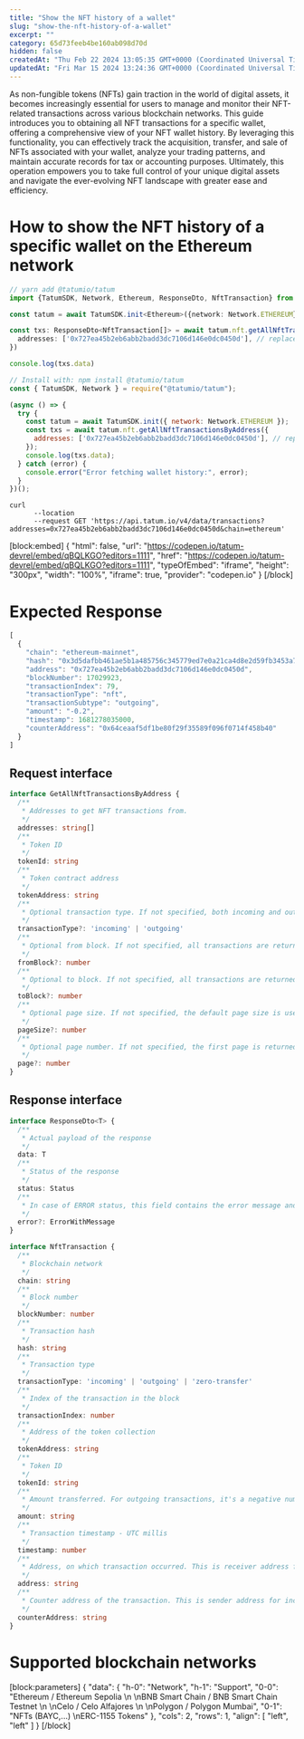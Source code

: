 ```yaml
---
title: "Show the NFT history of a wallet"
slug: "show-the-nft-history-of-a-wallet"
excerpt: ""
category: 65d73feeb4be160ab098d70d
hidden: false
createdAt: "Thu Feb 22 2024 13:05:35 GMT+0000 (Coordinated Universal Time)"
updatedAt: "Fri Mar 15 2024 13:24:36 GMT+0000 (Coordinated Universal Time)"
---
```

As non-fungible tokens (NFTs) gain traction in the world of digital assets, it becomes increasingly essential for users to manage and monitor their NFT-related transactions across various blockchain networks. This guide introduces you to obtaining all NFT transactions for a specific wallet, offering a comprehensive view of your NFT wallet history. By leveraging this functionality, you can effectively track the acquisition, transfer, and sale of NFTs associated with your wallet, analyze your trading patterns, and maintain accurate records for tax or accounting purposes. Ultimately, this operation empowers you to take full control of your unique digital assets and navigate the ever-evolving NFT landscape with greater ease and efficiency.

# How to show the NFT history of a specific wallet on the Ethereum network

```typescript
// yarn add @tatumio/tatum
import {TatumSDK, Network, Ethereum, ResponseDto, NftTransaction} from '@tatumio/tatum'

const tatum = await TatumSDK.init<Ethereum>({network: Network.ETHEREUM})

const txs: ResponseDto<NftTransaction[]> = await tatum.nft.getAllNftTransactionsByAddress({
  addresses: ['0x727ea45b2eb6abb2badd3dc7106d146e0dc0450d'], // replace with your address
})

console.log(txs.data)
```
```javascript
// Install with: npm install @tatumio/tatum
const { TatumSDK, Network } = require("@tatumio/tatum");

(async () => {
  try {
    const tatum = await TatumSDK.init({ network: Network.ETHEREUM });
    const txs = await tatum.nft.getAllNftTransactionsByAddress({
      addresses: ['0x727ea45b2eb6abb2badd3dc7106d146e0dc0450d'], // replace with your address
    });
    console.log(txs.data);
  } catch (error) {
    console.error("Error fetching wallet history:", error);
  }
})();
```
```curl
curl 
      --location 
      --request GET 'https://api.tatum.io/v4/data/transactions?addresses=0x727ea45b2eb6abb2badd3dc7106d146e0dc0450d&chain=ethereum'
```

[block:embed]
{
  "html": false,
  "url": "https://codepen.io/tatum-devrel/embed/qBQLKGO?editors=1111",
  "href": "https://codepen.io/tatum-devrel/embed/qBQLKGO?editors=1111",
  "typeOfEmbed": "iframe",
  "height": "300px",
  "width": "100%",
  "iframe": true,
  "provider": "codepen.io"
}
[/block]


# Expected Response

```javascript
[
  {
    "chain": "ethereum-mainnet",
    "hash": "0x3d5dafbb461ae5b1a485756c345779ed7e0a21ca4d8e2d59fb3453a7c38131b9",
    "address": "0x727ea45b2eb6abb2badd3dc7106d146e0dc0450d",
    "blockNumber": 17029923,
    "transactionIndex": 79,
    "transactionType": "nft",
    "transactionSubtype": "outgoing",
    "amount": "-0.2",
    "timestamp": 1681278035000,
    "counterAddress": "0x64ceaaf5df1be80f29f35589f096f0714f458b40"
  }
]
```

## Request interface

```typescript
interface GetAllNftTransactionsByAddress {
  /**
   * Addresses to get NFT transactions from.
   */
  addresses: string[]
  /**
   * Token ID
   */
  tokenId: string
  /**
   * Token contract address
   */
  tokenAddress: string
  /**
   * Optional transaction type. If not specified, both incoming and outgoing transactions are returned.
   */
  transactionType?: 'incoming' | 'outgoing'
  /**
   * Optional from block. If not specified, all transactions are returned from the beginning of the blockchain.
   */
  fromBlock?: number
  /**
   * Optional to block. If not specified, all transactions are returned up till now.
   */
  toBlock?: number
  /**
   * Optional page size. If not specified, the default page size is used, which is 10.
   */
  pageSize?: number
  /**
   * Optional page number. If not specified, the first page is returned.
   */
  page?: number
}
```

## Response interface

```typescript
interface ResponseDto<T> {
  /**
   * Actual payload of the response
   */
  data: T
  /**
   * Status of the response
   */
  status: Status
  /**
   * In case of ERROR status, this field contains the error message and detailed description
   */
  error?: ErrorWithMessage
}

interface NftTransaction {
  /**
   * Blockchain network
   */
  chain: string
  /**
   * Block number
   */
  blockNumber: number
  /**
   * Transaction hash
   */
  hash: string
  /**
   * Transaction type
   */
  transactionType: 'incoming' | 'outgoing' | 'zero-transfer'
  /**
   * Index of the transaction in the block
   */
  transactionIndex: number
  /**
   * Address of the token collection
   */
  tokenAddress: string
  /**
   * Token ID
   */
  tokenId: string
  /**
   * Amount transferred. For outgoing transactions, it's a negative number. For zero-transfer transactions, it's always 0. For incoming transactions, it's a positive number.
   */
  amount: string
  /**
   * Transaction timestamp - UTC millis
   */
  timestamp: number
  /**
   * Address, on which transaction occurred. This is receiver address for incoming transactions and sender address for outgoing transactions.
   */
  address: string
  /**
   * Counter address of the transaction. This is sender address for incoming transactions on `address` and receiver address for outgoing transactions on `address`.
   */
  counterAddress: string
}
```

# Supported blockchain networks

[block:parameters]
{
  "data": {
    "h-0": "Network",
    "h-1": "Support",
    "0-0": "Ethereum / Ethereum Sepolia  \n  \nBNB Smart Chain / BNB Smart Chain Testnet  \n  \nCelo / Celo Alfajores  \n  \nPolygon / Polygon Mumbai",
    "0-1": "NFTs (BAYC,...)  \nERC-1155 Tokens"
  },
  "cols": 2,
  "rows": 1,
  "align": [
    "left",
    "left"
  ]
}
[/block]
